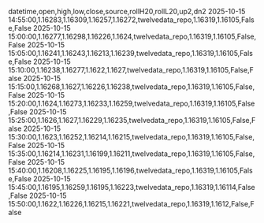 datetime,open,high,low,close,source,rollH20,rollL20,up2,dn2
2025-10-15 14:55:00,1.16283,1.16309,1.16257,1.16272,twelvedata_repo,1.16319,1.16105,False,False
2025-10-15 15:00:00,1.16277,1.16298,1.16226,1.1624,twelvedata_repo,1.16319,1.16105,False,False
2025-10-15 15:05:00,1.16241,1.16243,1.16213,1.16239,twelvedata_repo,1.16319,1.16105,False,False
2025-10-15 15:10:00,1.16238,1.16277,1.1622,1.1627,twelvedata_repo,1.16319,1.16105,False,False
2025-10-15 15:15:00,1.16268,1.1627,1.16226,1.16238,twelvedata_repo,1.16319,1.16105,False,False
2025-10-15 15:20:00,1.1624,1.16273,1.16233,1.16259,twelvedata_repo,1.16319,1.16105,False,False
2025-10-15 15:25:00,1.1626,1.1627,1.16229,1.16235,twelvedata_repo,1.16319,1.16105,False,False
2025-10-15 15:30:00,1.1623,1.16252,1.16214,1.16215,twelvedata_repo,1.16319,1.16105,False,False
2025-10-15 15:35:00,1.16214,1.16231,1.16199,1.16211,twelvedata_repo,1.16319,1.16105,False,False
2025-10-15 15:40:00,1.16208,1.16225,1.16195,1.16196,twelvedata_repo,1.16319,1.16105,False,False
2025-10-15 15:45:00,1.16195,1.16259,1.16195,1.16223,twelvedata_repo,1.16319,1.16114,False,False
2025-10-15 15:50:00,1.1622,1.16226,1.16215,1.16221,twelvedata_repo,1.16319,1.1612,False,False
